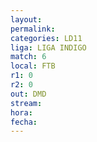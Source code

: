 ```yaml
---
layout: 
permalink: 
categories: LD11
liga: LIGA INDIGO
match: 6
local: FTB
r1: 0
r2: 0
out: DMD
stream: 
hora: 
fecha:
---
```

